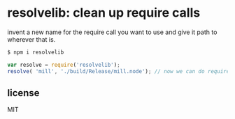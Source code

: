 # resolvelib: clean up require calls
invent a new name for the require call you want to use and give it path to wherever that is.

```bash
$ npm i resolvelib
```

```js
var resolve = require('resolvelib');
resolve( 'mill', './build/Release/mill.node'); // now we can do require('mill')
```
## license

MIT
